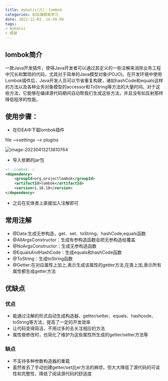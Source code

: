 ```yaml
---
title: mybatis(六)：lombok
categories: 前后端框架学习
date: 2022-12-03  14:39:50
tags: 
- mybatis
- 框架
---
```




## lombok简介

一款Java开发插件，使得Java开发者可以通过其定义的一些注解来消除业务工程中冗长和繁琐的代码，尤其对于简单的Java模型对象(POJO)。在开发环境中使用Lombok插件后，Java开发人员可以节省重复构建，诸如hashCode和equals这样的方法以及各种业务对象模型的accessor和ToString等方法的大量时间。对于这些方法，它能够在编译源代码期间自动帮我们生成这些方法，并且没有如反射那样降低程序的性能。

## 使用步骤：

- 在IDEA中下载lombok插件

file -->settings --> plugins

![image-20230413213810764](https://hanser373.oss-cn-beijing.aliyuncs.com/img/202304132138932.png)

- 导入依赖的jar包

```xml
<!--Lombok-->
<dependency>
    <groupId>org.projectlombok</groupId>
    <artifactId>lombok</artifactId>
    <version>1.18.10</version>
</dependency>
```
- 之后在实体类上直接加入注解即可

## 常用注解

- @Data:生成无参构造，get、set、toString、hashCode,equals函数
- @AllArgsConstructor：生成有参构造函数会把无参构造给覆盖
- @NoArgsConstructor：生成无参构造函数
- @EqualsAndHashCode：生成equals和hashCode函数
- @ToString：生成toString函数
- @Getter:在对应属性上加上,表示生成该属性的getter方法,在类上加,表示所有属性都生成getter方法

## 优缺点

### 优点

- 能通过注解的形式自动生成构造器、getter/setter、equals、hashcode、toString等方法，提高了一定的开发效率
- 让代码变得简洁，不用过多的去关注相应的方法
- 属性做修改时，也简化了维护为这些属性所生成的getter/setter方法等

### 缺点

- 不支持多种参数构造器的重载
- 虽然省去了手动创建getter/set比er方法的麻烦，但大大降低了源代码的可读性和完整性，降低了阅读源代码的舒适度
